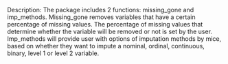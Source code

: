 Description: The package includes 2 functions: missing_gone and imp_methods. 
    Missing_gone removes variables that have a certain percentage of missing values. The percentage of missing values that determine
    whether the variable will be removed or not is set by the user. Imp_methods will provide user with options of imputation methods by 
    mice, based on whether they want to impute a  nominal, ordinal, continuous, binary, level 1 or level 2 variable.
